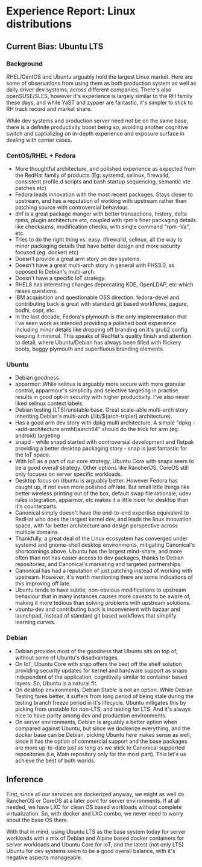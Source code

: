 # Experience Report: Linux distributions

## Current Bias: Ubuntu LTS

### Background

RHEL/CentOS and Ubuntu arguably hold the largest Linux market. Here are some of observations from using them as both production system as well as daily driver dev systems, across different companies. There's also openSUSE/SLES, however it's experience is largely similar to the RH family these days, and while YaST and zypper are fantastic, it's simpler to stick to RH track record and market share.

While dev systems and production server need not be on the same base, there is a definite productivity boost being so, avoiding another cognitive switch and captializing on in-depth experience and exposure surface in dealing with corner cases.

### CentOS/RHEL + Fedora

- More thoughtful architecture, and polished experience as expected from the RedHat family of products (Eg: systemd, selinux, firewalld, consistent profile.d scripts and bash startup sequencing, semantic vte patches etc)
- Fedora leads innovation with the most recent packages.
Stays closer to upstream, and has a reputation of working with upstream rather than patching source with controversial behaviour.
- dnf is a great package manger with better transactions, history, delta rpms, plugin architecture etc, coupled with rpm's finer packaging details like checksums, modification checks, with single command "rpm -Va", etc.
- Tries to do the right thing vs. easy. (firewalld, selinux, all the way to minor packaging details that have better design and more security focused (eg. docker) etc)
- Doesn't provide a great arm story on dev systems. 
- Doesn't have a great multi-arch story in general with FHS3.0, as opposed to Debian's multi-arch.
- Doesn't have a specific IoT strategy. 
- RHEL8 has interesting changes deprecating KDE, OpenLDAP, etc which raises questions. 
- IBM acquisition and questionable OSS direction.
fedora-devel and contributing back is great with standard git based workflows, pagure, bodhi, copr, etc.
- In the last decade, Fedora's plymouth is the only implementation that I've seen work as intended providing a polished boot experience including minor details like dropping off branding on it's grub2 config keeping it minimal. This speaks of RedHat's quality finish and attention to detail, where Ubuntu/Debian has always been filled with flickery boots, buggy plymouth and superfluous branding elements.

### Ubuntu

- Debian goodness.
- apparmor: While selinux is arguably more secure with more granular control, apparmour's simplicity and selective targeting in practise results in good opt-in security with higher productivity. I've also never liked selinux context labels. 
- Debian testing (LTS)/unstable base. Great scale-able multi-arch story inheriting Debian's multi-arch (/lib/${arch-triplet} architecture).
- Has a good arm dev story with dpkg multi architecture. A simple "dpkg --add-architecture armhf/aarch64" should do the trick for arm (eg: android) targeting
- snapd - while snapd started with controversial development and flatpak providing a better desktop packaging story - snap is just fantastic for the IoT space. 
- With IoT as a part of our core strategy, Ubuntu Core with snaps seem to be a good overall strategy. Other options like RancherOS, CoreOS still only focuses on server specific workloads.
- Desktop focus on Ubuntu is arguably better. However Fedora has caught up, if not even more polished off late. But small little things like better wireless printing out of the box, default swap file rationale, udev rules integration, apparmor, etc makes it a little nicer for desktop than it's counterparts.  
- Canonical simply doesn't have the end-to-end expertise equivalent to RedHat who does the largest kernel dev, and leads the linux innovation space, with far better architecture and design perspective across multiple domains.
- Thankfully, a great deal of the Linux ecosystem has converged under systemd and gnome-shell desktop environments, mitigating Canonical's shortcomings above.
Ubuntu has the largest mind-share, and more often than not has easier access to dev packages, thanks to Debian repositories, and Canonical's marketing and targeted partnerships.
- Canonical has had a reputation of just patching instead of working with upstream. However, it's worth mentioning there are some indications of this improving off late.
- Ubuntu tends to have subtle, non-obvious modifications to upstream behaviour that in many instances causes more caveats to be aware of, making it more tedious than solving problems with upstream solutions.
- ubuntu-dev and contributing back is inconvenient with bazaar and launchpad, instead of standard git based workflows that simplify learning curves.

### Debian

- Debian provides most of the goodness that Ubuntu sits on top of, without some of Ubuntu's disadvantages. 
- On IoT, Ubuntu Core with snap offers the best off the shelf solution providing security updates for kernel and hardware support as snaps independent of the application, cognitively similar to container based layers. So, Ubuntu is a natural fit.
- On desktop environments, Debian Stable is not an option. While Debian Testing fares better, it suffers from long period of being stale during the testing branch freeze period in it's lifecycle. Ubuntu mitigates this by picking from unstable for non-LTS, and testing for LTS. And it's always nice to have parity among dev and production environments.
- On server environments, Debian is arguably a better option when compared against Ubuntu, but since we dockerize everything, and the docker base can be Debian, picking Ubuntu here makes sense as well, since it has the option of commercial support and the base packages are more up-to-date just as long as we stick to Canonical supported  repositories (i.e, Main repository only for the most part). This let's us achieve the best of both worlds.

## Inference

First, since all our services are dockerized anyway, we might as well do RancherOS or CoreOS at a later point for server environments. If at all needed, we have LXC for clean OS based workloads without complete virtualization. So, with docker and LXC combo, we never need to worry about the base OS there.

With that in mind, using Ubuntu LTS as the base system today for server workloads with a mix of Debian and Alpine based docker containers for server workloads and Ubuntu Core for IoT, and the latest (not only LTS) Ubuntu for dev systems seem to be a good overall balance, with it's negative aspects manageable. 
